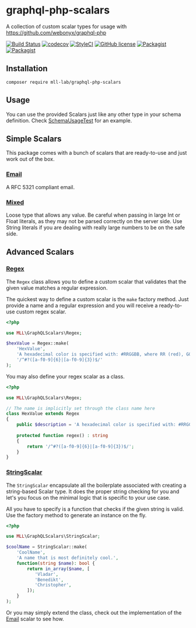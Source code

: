 # graphql-php-scalars

A collection of custom scalar types for usage with https://github.com/webonyx/graphql-php

[![Build Status](https://travis-ci.org/mll-lab/graphql-php-scalars.svg?branch=master)](https://travis-ci.org/mll-lab/graphql-php-scalars)
[![codecov](https://codecov.io/gh/mll-lab/graphql-php-scalars/branch/master/graph/badge.svg)](https://codecov.io/gh/mll-lab/graphql-php-scalars)
[![StyleCI](https://github.styleci.io/repos/150426104/shield?branch=master)](https://github.styleci.io/repos/150426104)
[![GitHub license](https://img.shields.io/github/license/mll-lab/graphql-php-scalars.svg)](https://github.com/mll-lab/graphql-php-scalars/blob/master/LICENSE)
[![Packagist](https://img.shields.io/packagist/v/mll-lab/graphql-php-scalars.svg)](https://packagist.org/packages/mll-lab/graphql-php-scalars)
[![Packagist](https://img.shields.io/packagist/dt/mll-lab/graphql-php-scalars.svg)](https://packagist.org/packages/mll-lab/graphql-php-scalars)

## Installation

    composer require mll-lab/graphql-php-scalars

## Usage

You can use the provided Scalars just like any other type in your schema definition.
Check [SchemaUsageTest](tests/SchemaUsageTest.php) for an example. 

## Simple Scalars

This package comes with a bunch of scalars that are ready-to-use and just work out of the box.

### [Email](src/Email.php)

A RFC 5321 compliant email.

### [Mixed](src/Mixed.php)

Loose type that allows any value. Be careful when passing in large Int or Float literals,
as they may not be parsed correctly on the server side. Use String literals if you are
dealing with really large numbers to be on the safe side.

## Advanced Scalars

### [Regex](src/Regex.php)

The `Regex` class allows you to define a custom scalar that validates that the given
value matches a regular expression.

The quickest way to define a custom scalar is the `make` factory method. Just provide
a name and a regular expression and you will receive a ready-to-use custom regex scalar.

```php
<?php

use MLL\GraphQLScalars\Regex;

$hexValue = Regex::make(
    'HexValue',
    'A hexadecimal color is specified with: #RRGGBB, where RR (red), GG (green) and BB (blue) are hexadecimal integers between 00 and FF specifying the intensity of the color.',
    '/^#?([a-f0-9]{6}|[a-f0-9]{3})$/'
);
```

You may also define your regex scalar as a class.

```php
<?php

use MLL\GraphQLScalars\Regex;

// The name is implicitly set through the class name here
class HexValue extends Regex
{
    public $description = 'A hexadecimal color is specified with: #RRGGBB, where RR (red), GG (green) and BB (blue) are hexadecimal integers between 00 and FF specifying the intensity of the color.';
    
    protected function regex() : string
    {
        return '/^#?([a-f0-9]{6}|[a-f0-9]{3})$/';
    }
}
```

### [StringScalar](StringScalar.php)

The `StringScalar` encapsulate all the boilerplate associated with creating a string-based Scalar type.
It does the proper string checking for you and let's you focus on the minimal logic that is specific to your use case.

All you have to specify is a function that checks if the given string is valid. Use the factory method
to generate an instance on the fly.

```php
<?php

use MLL\GraphQLScalars\StringScalar;

$coolName = StringScalar::make(
    'CoolName',
    'A name that is most definitely cool.',
    function(string $name): bool {
        return in_array($name, [
           'Vladar',
           'Benedikt',
           'Christopher',
        ]);
    }
);
```

Or you may simply extend the class, check out the implementation of the [Email](src/Email.php) scalar to see how.
